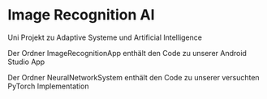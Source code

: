 # Image Recognition AI
Uni Projekt zu Adaptive Systeme und Artificial Intelligence

Der Ordner ImageRecognitionApp enthält den Code zu unserer Android Studio App

Der Ordner NeuralNetworkSystem enthält den Code zu unserer versuchten PyTorch Implementation
